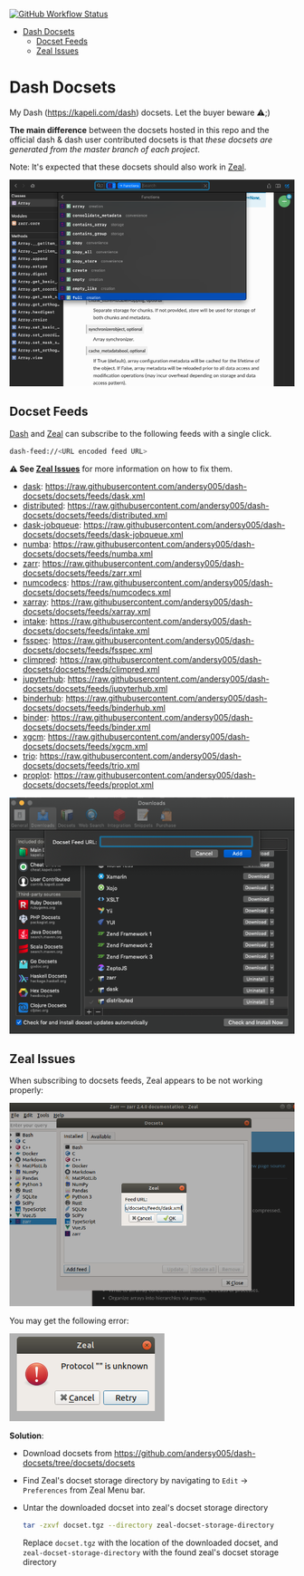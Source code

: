 [![GitHub Workflow Status](https://img.shields.io/github/workflow/status/andersy005/dash-docsets/CI?logo=github&style=for-the-badge)](https://github.com/andersy005/dash-docsets/actions)

- [Dash Docsets](#dash-docsets)
  - [Docset Feeds](#docset-feeds)
  - [Zeal Issues](#zeal-issues)

# Dash Docsets

My Dash (https://kapeli.com/dash) docsets. Let the buyer beware ⚠️;)

**The main difference** between the docsets hosted in this repo and the official dash & dash user contributed docsets is that _these docsets are generated from the master branch of each project_.

Note: It's expected that these docsets should also work in [Zeal](https://zealdocs.org/).

![](./images/navigate.png)

## Docset Feeds

[Dash](https://kapeli.com/dash) and [Zeal](https://zealdocs.org/) can subscribe to the following feeds with a single click.

```bash
dash-feed://<URL encoded feed URL>
```

**⚠️ See [Zeal Issues](#zeal-issues)** for more information on how to fix them.

- [dask](https://github.com/dask/dask): https://raw.githubusercontent.com/andersy005/dash-docsets/docsets/feeds/dask.xml
- [distributed](https://github.com/dask/distributed): https://raw.githubusercontent.com/andersy005/dash-docsets/docsets/feeds/distributed.xml
- [dask-jobqueue](https://github.com/dask/dask-jobqueue): https://raw.githubusercontent.com/andersy005/dash-docsets/docsets/feeds/dask-jobqueue.xml
- [numba](https://github.com/numba/numba): https://raw.githubusercontent.com/andersy005/dash-docsets/docsets/feeds/numba.xml
- [zarr](https://github.com/zarr-developers/zarr-python): https://raw.githubusercontent.com/andersy005/dash-docsets/docsets/feeds/zarr.xml
- [numcodecs](https://github.com/zarr-developers/numcodecs): https://raw.githubusercontent.com/andersy005/dash-docsets/docsets/feeds/numcodecs.xml
- [xarray](https://github.com/pydata/xarray): https://raw.githubusercontent.com/andersy005/dash-docsets/docsets/feeds/xarray.xml
- [intake](https://github.com/intake/intake): https://raw.githubusercontent.com/andersy005/dash-docsets/docsets/feeds/intake.xml
- [fsspec](https://github.com/intake/filesystem_spec): https://raw.githubusercontent.com/andersy005/dash-docsets/docsets/feeds/fsspec.xml
- [climpred](https://github.com/bradyrx/climpred): https://raw.githubusercontent.com/andersy005/dash-docsets/docsets/feeds/climpred.xml
- [jupyterhub](https://github.com/jupyterhub/jupyterhub): https://raw.githubusercontent.com/andersy005/dash-docsets/docsets/feeds/jupyterhub.xml
- [binderhub](https://github.com/jupyterhub/binderhub): https://raw.githubusercontent.com/andersy005/dash-docsets/docsets/feeds/binderhub.xml
- [binder](https://github.com/jupyterhub/binder): https://raw.githubusercontent.com/andersy005/dash-docsets/docsets/feeds/binder.xml
- [xgcm](https://github.com/xgcm/xgcm): https://raw.githubusercontent.com/andersy005/dash-docsets/docsets/feeds/xgcm.xml
- [trio](https://github.com/python-trio/trio): https://raw.githubusercontent.com/andersy005/dash-docsets/docsets/feeds/trio.xml
- [proplot](https://github.com/lukelbd/proplot): https://raw.githubusercontent.com/andersy005/dash-docsets/docsets/feeds/proplot.xml

![](./images/how-to-add-feed.png)

## Zeal Issues

When subscribing to docsets feeds, Zeal appears to be not working properly:

![](./images/zeal-failure.png)

You may get the following error:

![](./images/zeal-failure-diag.png)

**Solution**:

- Download docsets from https://github.com/andersy005/dash-docsets/tree/docsets/docsets
- Find Zeal's docset storage directory by navigating to `Edit` -> `Preferences` from Zeal Menu bar.

- Untar the downloaded docset into zeal's docset storage directory

  ```bash
  tar -zxvf docset.tgz --directory zeal-docset-storage-directory
  ```

  Replace `docset.tgz` with the location of the downloaded docset, and `zeal-docset-storage-directory` with the found zeal's docset storage directory
